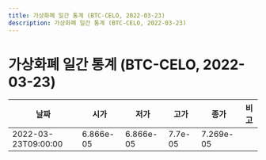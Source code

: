 ```yaml
---
title: 가상화폐 일간 통계 (BTC-CELO, 2022-03-23)
description: 가상화폐 일간 통계 (BTC-CELO, 2022-03-23)
---
```


가상화폐 일간 통계 (BTC-CELO, 2022-03-23)
===

|날짜|시가|저가|고가|종가|비고|
|--|--|--|--|--|--|
|2022-03-23T09:00:00|6.866e-05|6.866e-05|7.7e-05|7.269e-05|    |
